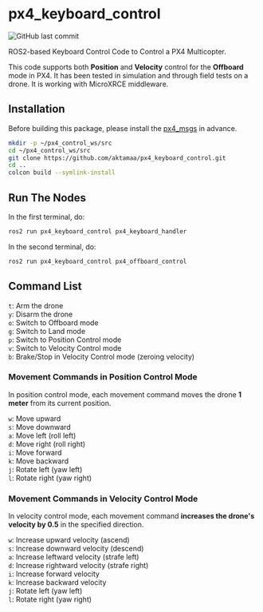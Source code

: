 # px4_keyboard_control
![GitHub last commit](https://img.shields.io/github/last-commit/aktamaa/px4_keyboard_control)

ROS2-based Keyboard Control Code to Control a PX4 Multicopter.

This code supports both **Position** and **Velocity** control for the **Offboard** mode in PX4. It has been tested in simulation and through field tests on a drone. It is working with MicroXRCE middleware.

## Installation
Before building this package, please install the [px4_msgs](https://github.com/PX4/px4_msgs) in advance.
```bash
mkdir -p ~/px4_control_ws/src
cd ~/px4_control_ws/src
git clone https://github.com/aktamaa/px4_keyboard_control.git
cd ..
colcon build --symlink-install
```

## Run The Nodes
In the first terminal, do:
```bash
ros2 run px4_keyboard_control px4_keyboard_handler
```

In the second terminal, do:
```bash
ros2 run px4_keyboard_control px4_offboard_control
```

## Command List
`t`: Arm the drone  
`y`: Disarm the drone  
`o`: Switch to Offboard mode  
`g`: Switch to Land mode  
`p`: Switch to Position Control mode  
`v`: Switch to Velocity Control mode  
`b`: Brake/Stop in Velocity Control mode (zeroing velocity)

### Movement Commands in Position Control Mode
In position control mode, each movement command moves the drone **1 meter** from its current position.

`w`: Move upward  
`s`: Move downward  
`a`: Move left (roll left)  
`d`: Move right (roll right)  
`i`: Move forward  
`k`: Move backward  
`j`: Rotate left (yaw left)  
`l`: Rotate right (yaw right)  

### Movement Commands in Velocity Control Mode
In velocity control mode, each movement command **increases the drone's velocity by 0.5** in the specified direction.

`w`: Increase upward velocity (ascend)  
`s`: Increase downward velocity (descend)  
`a`: Increase leftward velocity (strafe left)  
`d`: Increase rightward velocity (strafe right)  
`i`: Increase forward velocity  
`k`: Increase backward velocity  
`j`: Rotate left (yaw left)  
`l`: Rotate right (yaw right)  
